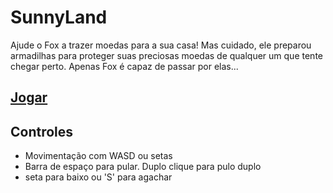 # SunnyLand

Ajude o Fox a trazer moedas para a sua casa! Mas cuidado, ele preparou armadilhas para proteger suas preciosas moedas de qualquer um que tente chegar perto. Apenas Fox é capaz de passar por elas... 

## [Jogar](https://gabriellm1.github.io/DinoDungeon/)

## Controles

- Movimentação com WASD ou setas
- Barra de espaço para pular. Duplo clique para pulo duplo
- seta para baixo ou 'S' para agachar
